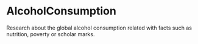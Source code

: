 # AlcoholConsumption
Research about the global alcohol consumption related with facts such as nutrition, poverty or scholar marks.
